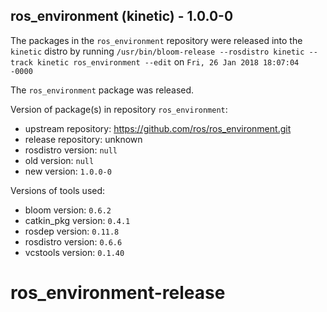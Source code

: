 ## ros_environment (kinetic) - 1.0.0-0

The packages in the `ros_environment` repository were released into the `kinetic` distro by running `/usr/bin/bloom-release --rosdistro kinetic --track kinetic ros_environment --edit` on `Fri, 26 Jan 2018 18:07:04 -0000`

The `ros_environment` package was released.

Version of package(s) in repository `ros_environment`:

- upstream repository: https://github.com/ros/ros_environment.git
- release repository: unknown
- rosdistro version: `null`
- old version: `null`
- new version: `1.0.0-0`

Versions of tools used:

- bloom version: `0.6.2`
- catkin_pkg version: `0.4.1`
- rosdep version: `0.11.8`
- rosdistro version: `0.6.6`
- vcstools version: `0.1.40`


# ros_environment-release